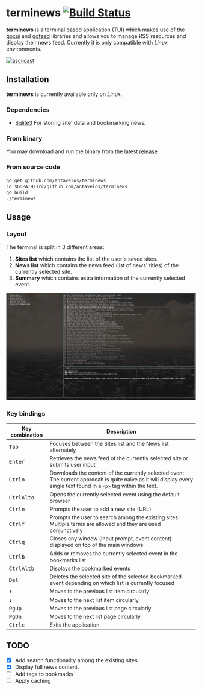 # terminews [![Build Status](https://travis-ci.org/antavelos/terminews.svg?branch=master)](https://travis-ci.org/antavelos/terminews)

**terminews** is a terminal based application (TUI) which makes use of the [gocui](https://github.com/jroimartin/gocui) and [gofeed](https://github.com/mmcdole/gofeed) libraries and allows you to manage RSS resources and display their news feed. Currently it is only compatible with _Linux_ environments.


[![asciicast](https://asciinema.org/a/WKvIugMqbohNtxqCZHHPDcWRr.png)](https://asciinema.org/a/WKvIugMqbohNtxqCZHHPDcWRr)


## Installation

**terminews** is currently available only on _Linux_.
### Dependencies

* [Sqlite3](https://www.sqlite.org/)
	For storing site' data and bookmarking news.

### From binary

   You may download and run the binary from the latest [release](https://github.com/antavelos/terminews/releases/tag/v1.0)

### From source code

    go get github.com/antavelos/terminews
	cd $GOPATH/src/github.com/antavelos/terminews
	go build
	./terminews


## Usage

### Layout
The terminal is split in 3 different areas:
1. **Sites list** which contains the list of the user's saved sites.
2. **News list** which contains the news feed (list of news' titles) of the currently selected site.
3. **Summary** which contains extra information of the currently selected event.

![Layout](./screenshot.png)


### Key bindings
 Key combination | Description
---|---
<kbd>Tab</kbd>|Focuses between the Sites list and the News list alternately
<kbd>Enter</kbd>|Retrieves the news feed of the currently selected site or submits user input
<kbd>Ctrl</kbd><kbd>o</kbd>|Downloads the content of the currently selected event. The current approcah is quite naive as it will display every single text found in a `<p>` tag within the text.
<kbd>Ctrl</kbd><kbd>Alt</kbd><kbd>o</kbd>|Opens the currently selected event using the default browser
<kbd>Ctrl</kbd><kbd>n</kbd>|Prompts the user to add a new site (URL)
<kbd>Ctrl</kbd><kbd>f</kbd>|Prompts the user to search among the existing sites. Multiple terms are allowed and they are used conjunctively
<kbd>Ctrl</kbd><kbd>q</kbd>|Closes any window (input prompt, event content) displayed on top of the main windows
<kbd>Ctrl</kbd><kbd>b</kbd>|Adds or removes the currently selected event in the bookmarks list
<kbd>Ctrl</kbd><kbd>Alt</kbd><kbd>b</kbd>|Displays the bookmarked events
<kbd>Del</kbd>|Deletes the selected site of the selected bookmarked event depending on which list is currently focused
<kbd>&uarr;</kbd>|Moves to the previous list item circularly
<kbd>&darr;</kbd>|Moves to the next list item circularly
<kbd>PgUp</kbd>|Moves to the previous list page circularly
<kbd>PgDn</kbd>|Moves to the next list page circularly
<kbd>Ctrl</kbd><kbd>c</kbd>|Exits the application


## TODO
- [x] Add search functionality among the existing sites.
- [x] Display full news content.
- [ ] Add tags to bookmarks
- [ ] Apply caching
